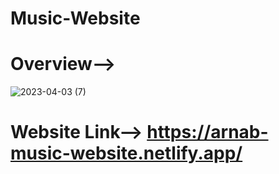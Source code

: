 # Music-Website
# Overview-->
![2023-04-03 (7)](https://user-images.githubusercontent.com/98828838/229550053-21a04eb6-2bb8-4080-8bf8-667e1e623f7e.png)
# Website Link--> https://arnab-music-website.netlify.app/

